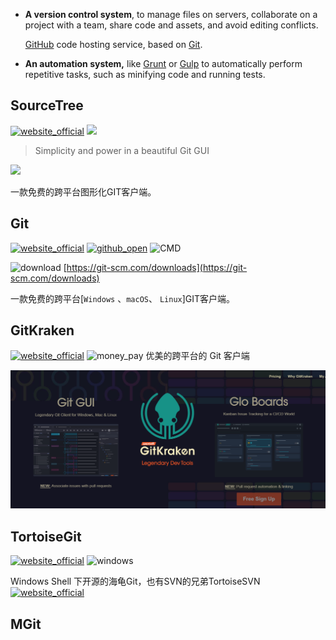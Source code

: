 - **A version control system**, to manage files on servers, collaborate on a project with a team, share code and assets, and avoid editing conflicts. 

  [GitHub](https://github.com/) code hosting service, based on [Git](http://git-scm.com/).

- **An automation system,** like [Grunt](http://gruntjs.com/) or [Gulp](http://gulpjs.com/) to automatically perform repetitive tasks, such as minifying code and running tests.

## SourceTree
[![website_official](https://gitbook07.oss-cn-hangzhou.aliyuncs.com/website_official.svg)](https://www.sourcetreeapp.com/) ![](https://img.shields.io/badge/Version-3.1.3-ff55bb.svg)

> Simplicity and power in a beautiful Git GUI

![](https://www.sourcetreeapp.com/dam/jcr:580c367b-c240-453d-aa18-c7ced44324f9/hero-mac-screenshot.svg?cdnVersion=522)

一款免费的跨平台图形化GIT客户端。

## Git
[![website_official](https://gitbook07.oss-cn-hangzhou.aliyuncs.com/website_official.svg)](https://git-scm.com/) [![github_open](https://gitbook07.oss-cn-hangzhou.aliyuncs.com/github_open.svg)](https://github.com/git/git) ![CMD](https://gitbook07.oss-cn-hangzhou.aliyuncs.com/CMD.svg)

![download](https://gitbook07.oss-cn-hangzhou.aliyuncs.com/download.svg) [https://git-scm.com/downloads](https://git-scm.com/downloads)

一款免费的跨平台[`Windows` 、`macOS`、 `Linux`]GIT客户端。

## GitKraken
[![website_official](https://gitbook07.oss-cn-hangzhou.aliyuncs.com/website_official.svg)](https://www.gitkraken.com/) ![money_pay](https://gitbook07.oss-cn-hangzhou.aliyuncs.com/money_pay.svg)
优美的跨平台的 Git 客户端

![](../.gitbook/assets/z-dev-git-gitkraken.png)

## TortoiseGit
[![website_official](https://gitbook07.oss-cn-hangzhou.aliyuncs.com/website_official.svg)](https://tortoisegit.org/) ![windows](https://gitbook07.oss-cn-hangzhou.aliyuncs.com/windows.svg)

Windows Shell 下开源的海龟Git，也有SVN的兄弟TortoiseSVN [![website_official](https://gitbook07.oss-cn-hangzhou.aliyuncs.com/website_official.svg)](https://tortoisesvn.net/)

## MGit
